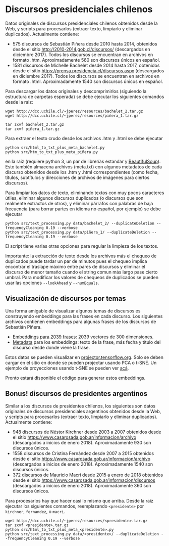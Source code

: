# Discursos presidenciales chilenos

Datos originales de discursos presidenciales chilenos obtenidos desde la Web, y scripts para procesarlos (extraer texto, limpiarlo y eliminar duplicados). Actualmente contiene:

- 575 discursos de Sebastián Piñera desde 2010 hasta 2014, obtenidos desde el sitio http://2010-2014.gob.cl/discursos/ (descargados en diciembre 2017). Todos los discursos se encuentran en archivos en formato .htm. Aproximadamente 560 son discursos únicos en español.
- 1581 discursos de Michelle Bachelet desde 2014 hasta 2017, obtenidos desde el sitio https://prensa.presidencia.cl/discursos.aspx (descargados en diciembre 2017). Todos los discursos se encuentran en archivos en formato .html. Aproximadamente 1540 son discursos únicos en español.

Para descargar los datos originales y descomprimirlos (siguiendo la estructura de carpetas esperada) se debe ejecutar los siguientes comandos desde la raiz:

```
wget http://dcc.uchile.cl/~jperez/resources/bachelet_2.tar.gz
wget http://dcc.uchile.cl/~jperez/resources/piñera_1.tar.gz

tar zxvf bachelet_2.tar.gz
tar zxvf piñera_1.tar.gz
```

Para extraer el texto crudo desde los archivos .htm y .html se debe ejecutar

```
python src/html_to_txt_plus_meta_bachelet.py
python src/htm_to_txt_plus_meta_piñera.py
```

en la raiz (requiere python 3, un par de librerías estandar y [BeautifulSoup](https://www.crummy.com/software/BeautifulSoup/)). Esto también almacena archivos (meta.txt) con algunos metadatos de cada discurso obtenidos desde los .htm y .html correspondientes (como fecha, títulos, subtítulos y direcciones de archivos de imágenes para ciertos discursos).

Para limpiar los datos de texto, eliminando textos con muy pocos caracteres útiles, eliminar algunos discursos duplicados (o discursos que son realmente extractos de otros), y eliminar párrafos con palabras de baja frecuencia (para borrar partes en idioma no español, por ejemplo) se debe ejecutar

```
python src/text_processing.py data/bachelet_2/ --duplicateDeletion --frequencyCleaning 0.19 --verbose
python src/text_processing.py data/piñera_1/ --duplicateDeletion --frequencyCleaning 0.19 --verbose
```

El script tiene varias otras opciones para regular la limpieza de los textos.

Importante: la extracción de texto desde los archivos más el chequeo de duplicados puede tardar un par de minutos pues el chequeo implica encontrar el traslape máximo entre pares de discursos y eliminar el discurso de menor tamaño cuando el string comun más largo pase cierto umbral. Para modificar los valores de chequeos de duplicados se pueden usar las opciones `--lookAhead` y `--numEquals`.

## Visualización de discursos por temas

Una forma amigable de visualizar algunos temas de discursos es construyendo embeddings para las frases en cada discurso. Los siguientes archivos contienen embeddings para algunas frases de los discursos de Sebastián Piñera.

- [Embeddings para 2039 frases](http://dcc.uchile.cl/~jperez/resources/ev_vec.tsv): 2039 vectores de 300 dimensiones.
- [Metadata](http://dcc.uchile.cl/~jperez/resources/ev_cols.tsv) para los embeddings: texto de la frase, más fecha y título del discurso desde donde viene la frase.

Estos datos se pueden visualizar en [projector.tensorflow.org](http://projector.tensorflow.org/). Solo se deben cargar en el sitio en donde se pueden projectar usando PCA o t-SNE. Un ejemplo de proyecciones usando t-SNE se pueden ver [acá](http://).

Pronto estará disponible el código para generar estos embeddings.


## Bonus! discursos de presidentes argentinos

Similar a los discursos de presidentes chilenos, los siguientes son datos originales de discursos presidenciales argentinos obtenidos desde la Web, y scripts para procesarlos (extraer texto, limpiarlo y eliminar duplicados). Actualmente contiene:

- 948 discursos de Néstor Kirchner desde 2003 a 2007 obtenidos desde el sitio https://www.casarosada.gob.ar/informacion/archivo (descargados a inicios de enero 2018). Aproximadamente 930 son discursos únicos.
- 1558 discursos de Cristina Fernández desde 2007 a 2015 obtenidos desde el sitio https://www.casarosada.gob.ar/informacion/archivo (descargados a inicios de enero 2018). 
Aproximadamente 1540 son discursos únicos.
- 372 discursos de Mauricio Macri desde 2015 a enero de 2018 obtenidos desde el sitio https://www.casarosada.gob.ar/informacion/discursos (descargados a inicios de enero 2018). Aproximadamente 360 son discursos únicos. 

Para procesarlos hay que hacer casi lo mismo que arriba. Desde la raiz ejecutar los siguientes comandos, reemplazando `<presidente>` por `kirchner`, `fernandez`, o `macri`.

```
wget http://dcc.uchile.cl/~jperez/resources/<presidente>.tar.gz
tar zxvf <presidente>.tar.gz
python src/html_to_txt_plus_meta_<presidente>.py
python src/text_processing.py data/<presidente>/ --duplicateDeletion --frequencyCleaning 0.19 --verbose
```


